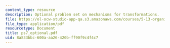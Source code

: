 ```yaml
---
content_type: resource
description: Optional problem set on mechanisms for transformations.
file: https://ol-ocw-studio-app-qa.s3.amazonaws.com/courses/5-13-organic-chemistry-ii-fall-2003/8a833bbc600aaa26420bff90f9c4f4c7_ps7_optional.pdf
file_type: application/pdf
resourcetype: Document
title: ps7_optional.pdf
uid: 8a833bbc-600a-aa26-420b-ff90f9c4f4c7
---
```


